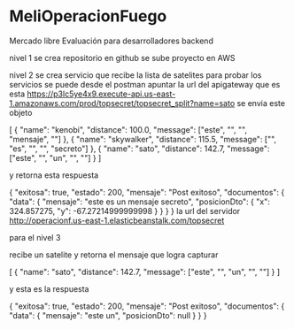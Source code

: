 # MeliOperacionFuego
Mercado libre Evaluación para desarrolladores backend

nivel 1
se crea repositorio en github
se sube proyecto en AWS

nivel 2
se crea servicio que recibe la lista de satelites
para probar los servicios se puede desde el postman apuntar 
la url del apigateway que es esta
https://p3lc5ye4x9.execute-api.us-east-1.amazonaws.com/prod/topsecret/topsecret_split?name=sato
se envia este objeto

[
{
"name": "kenobi",
"distance": 100.0,
"message": ["este", "", "", "mensaje", ""]
}, {
"name": "skywalker",
"distance": 115.5,
"message": ["", "es", "", "", "secreto"]
},
{
"name": "sato",
"distance": 142.7,
"message": ["este", "", "un", "", ""]
}
]

y retorna esta respuesta

{
    "exitosa": true,
    "estado": 200,
    "mensaje": "Post exitoso",
    "documentos": {
        "data": {
            "mensaje": "este es un mensaje secreto",
            "posicionDto": {
                "x": 324.857275,
                "y": -67.27214999999998
            }
        }
    }
}
la url del servidor 
http://operacionf.us-east-1.elasticbeanstalk.com/topsecret



para el nivel  3

recibe un satelite y retorna el mensaje que logra capturar

[
{
"name": "sato",
"distance": 142.7,
"message": ["este", "", "un", "", ""]
}
]

y esta es la respuesta

{
    "exitosa": true,
    "estado": 200,
    "mensaje": "Post exitoso",
    "documentos": {
        "data": {
            "mensaje": "este un",
            "posicionDto": null
        }
    }
}

